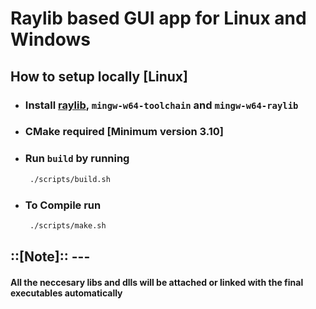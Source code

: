 # Raylib based GUI app for Linux and Windows

## How to setup locally [Linux]


- ### Install [raylib](https://github.com/raysan5/raylib), `mingw-w64-toolchain` and `mingw-w64-raylib`

- ### CMake required [Minimum version 3.10]

- ### Run `build` by running
   ```bash
    ./scripts/build.sh
  ```
- ### To Compile run
   ```bash
    ./scripts/make.sh
  ```

## ::[Note]:: ---

#### All the neccesary libs and dlls will be attached or linked with the final executables automatically